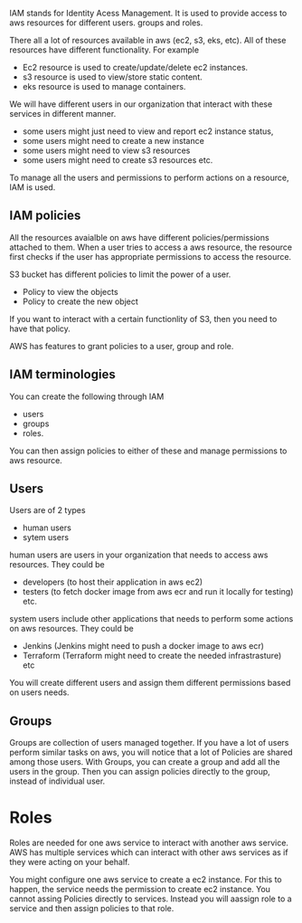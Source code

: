 IAM stands for Identity Acess Management. It is used to provide access to aws resources for different users. groups and roles. 

There all a lot of resources available in aws (ec2, s3, eks, etc). All of these resources have different functionality. For example
- Ec2 resource is used to create/update/delete ec2 instances.
- s3 resource is used to view/store static content.
- eks resource is used to manage containers.

We will have different users in our organization that interact with these services in different manner.
- some users might just need to view and report ec2 instance status, 
- some users  might need to create a new instance
- some users might need to view s3 resources
- some users  might need to create s3 resources etc.  

To manage all the users and permissions to perform actions on a resource, IAM is used.

## IAM policies

All the resources avaialble on aws have different policies/permissions attached to them. When a user tries to access a aws resource, the resource first checks if the user has appropriate permissions to access the resource.

S3 bucket has different policies to limit the power of a user. 
- Policy to view the objects
- Policy to create the new object

If you want to interact with a certain functionlity of S3, then you need to have that policy. 

AWS has features to grant policies to a user, group and role.  

## IAM terminologies

You can create the following through IAM

- users
- groups 
- roles. 

You can then assign policies to either of these and manage permissions to aws resource.

## Users

Users are of 2 types
- human users
- sytem users

human users are users in your organization that needs to access aws resources. They could be 
- developers (to host their application in aws ec2)
- testers (to fetch docker image from aws ecr and run it locally for testing) etc.

system users include other applications that  needs to perform some actions on aws resources. They could be
- Jenkins (Jenkins might need to push a docker image to aws ecr)
- Terraform (Terraform might need to create the needed infrastrasture) etc 

You will create different users and assign them different permissions based on users needs.

## Groups

Groups are collection of users managed together.  If you have a lot of users perform similar tasks on aws, you will notice that a lot of Policies are shared among those users.  With Groups, you can create a group and add all the users in the group. Then you can assign policies directly to the group, instead of individual user.

# Roles

Roles are needed for one aws service to interact with another aws service. AWS has multiple services which can interact with other aws services as if they were acting on your behalf.  

You might configure one aws service to create a ec2 instance. For this to happen, the service needs the permission to create ec2 instance. You cannot assing Policies directly to services. Instead you will aassign role to a service and then assign policies to that role.  